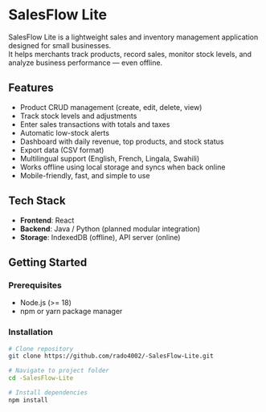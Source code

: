 # SalesFlow Lite

SalesFlow Lite is a lightweight sales and inventory management application designed for small businesses.  
It helps merchants track products, record sales, monitor stock levels, and analyze business performance — even offline.

## Features
- Product CRUD management (create, edit, delete, view)
- Track stock levels and adjustments
- Enter sales transactions with totals and taxes
- Automatic low-stock alerts
- Dashboard with daily revenue, top products, and stock status
- Export data (CSV format)
- Multilingual support (English, French, Lingala, Swahili)
- Works offline using local storage and syncs when back online
- Mobile-friendly, fast, and simple to use

## Tech Stack
- **Frontend**: React  
- **Backend**: Java / Python (planned modular integration)  
- **Storage**: IndexedDB (offline), API server (online)  

## Getting Started

### Prerequisites
- Node.js (>= 18)
- npm or yarn package manager

### Installation
```bash
# Clone repository
git clone https://github.com/rado4002/-SalesFlow-Lite.git

# Navigate to project folder
cd -SalesFlow-Lite

# Install dependencies
npm install
